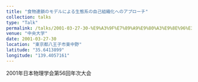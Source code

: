 ```yaml
---
title: "食物連鎖のモデルによる生態系の自己組織化へのアプローチ"
collection: talks
type: "Talk"
permalink: /talks/2001-03-27-30-%E9%A3%9F%E7%89%A9%E9%80%A3%E9%8E%96%E3%81%AE%E3%83%A2%E3%83%87%E3%83%AB%E3%81%AB%E3%82%88%E3%82%8B%E7%94%9F%E6%85%8B%E7%B3%BB%E3%81%AE%E8%87%AA%E5%B7%B1%E7%B5%84%E7%B9%94%E5%8C%96
venue: "中央大学"
date: 2001-03-27-30
location: "東京都八王子市東中野"
latitude: "35.6413899"
longitude: "139.4057161"
---
```


2001年日本物理学会第56回年次大会
